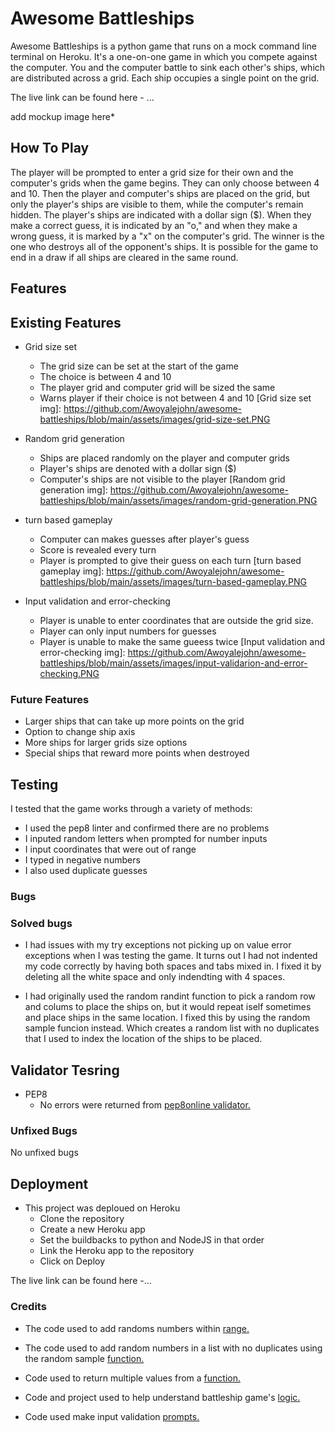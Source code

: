 # Awesome Battleships
Awesome Battleships is a python game that runs on a mock command line terminal on Heroku. It's a one-on-one game in which you compete against the computer.
You and the computer battle to sink each other's ships, which are distributed across a grid.
Each ship occupies a single point on the grid.

The live link can be found here - ...

add mockup image here*

## How To Play
The player will be prompted to enter a grid size for their own and the computer's grids when the game begins. They can only choose between 4 and 10. Then the player and computer's ships are placed on the grid, but only the player's ships are visible to them, while the computer's remain hidden. The player's ships are indicated with a dollar sign ($).
When they make a correct guess, it is indicated by an "o," and when they make a wrong guess, it is marked by a "x" on the computer's grid. The winner is the one who destroys all of the opponent's ships. It is possible for the game to end in a draw if all ships are cleared in the same round.

## Features

## Existing Features
- Grid size set
  - The grid size can be set at the start of the game
  - The choice is between 4 and 10
  - The player grid and computer grid will be sized the same
  - Warns player if their choice is not between 4 and 10
[Grid size set img]: https://github.com/Awoyalejohn/awesome-battleships/blob/main/assets/images/grid-size-set.PNG

- Random grid generation
  - Ships are placed randomly on the player and computer grids
  - Player's ships are denoted with a dollar sign ($)
  - Computer's ships are not visible to the player
[Random grid generation img]: https://github.com/Awoyalejohn/awesome-battleships/blob/main/assets/images/random-grid-generation.PNG

- turn based gameplay
  - Computer can makes guesses after player's guess
  - Score is revealed every turn
  - Player is prompted to give their guess on each turn
[turn based gameplay img]: https://github.com/Awoyalejohn/awesome-battleships/blob/main/assets/images/turn-based-gameplay.PNG

- Input validation and error-checking
  - Player is unable to enter coordinates that are outside the grid size. 
  - Player can only input numbers for guesses
  - Player is unable to make the same gueess twice
[Input validation and error-checking img]: https://github.com/Awoyalejohn/awesome-battleships/blob/main/assets/images/input-validarion-and-error-checking.PNG

### Future Features
- Larger ships that can take up more points on the grid
- Option to change ship axis
- More ships for larger grids size options
- Special ships that reward more points when destroyed

## Testing
I tested that the game works through a variety of methods:
- I used the pep8 linter and confirmed there are no problems
- I inputed random letters when prompted for number inputs
- I input coordinates that were out of range
- I typed in negative numbers
- I also used duplicate guesses

### Bugs

### Solved bugs
- I had issues with my try exceptions not picking up on value error exceptions when I was testing the game. It turns out I had not indented my code correctly by having both spaces and tabs mixed in. I fixed it by deleting all the white space and only indendting with 4 spaces.

- I had originally used the random randint function to pick a random row and colums to place the ships on, but it would repeat iself sometimes and place ships in the same location. I fixed this by using the random sample funcion instead. Which creates a random list with no duplicates that I used to index the location of the ships to be placed.

## Validator Tesring
- PEP8
  - No errors were returned from [pep8online validator.](pep8online.com)

### Unfixed Bugs
No unfixed bugs

## Deployment
- This project was deploued on Heroku
  - Clone the repository
  - Create a new Heroku app
  - Set the buildbacks to python and NodeJS in that order
  - Link the Heroku app to the repository
  - Click on Deploy

The live link can be found here -...

### Credits
- The code used to add randoms numbers within [range.](https://www.programiz.com/python-programming/examples/random-number)

- The code used to add random numbers in a list with no duplicates using the random sample [function.](https://stackoverflow.com/questions/9755538/how-do-i-create-a-list-of-random-numbers-without-duplicates)

- Code used to return multiple values from a [function.](https://stackoverflow.com/questions/354883/best-way-to-return-multiple-values-from-a-function)

- Code and project used to help understand battleship game's [logic.](https://www.codecademy.com/courses/learn-python/lessons/battleship/exercises/welcome-to-battleship)

- Code used make input validation [prompts.](https://stackoverflow.com/questions/41832613/python-input-validation-how-to-limit-user-input-to-a-specific-range-of-integers)




